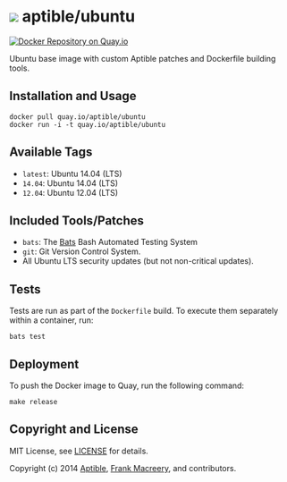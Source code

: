 # ![](https://gravatar.com/avatar/11d3bc4c3163e3d238d558d5c9d98efe?s=64) aptible/ubuntu

[![Docker Repository on Quay.io](https://quay.io/repository/aptible/ubuntu/status)](https://quay.io/repository/aptible/ubuntu)

Ubuntu base image with custom Aptible patches and Dockerfile building tools.

## Installation and Usage

    docker pull quay.io/aptible/ubuntu
    docker run -i -t quay.io/aptible/ubuntu

## Available Tags

* `latest`: Ubuntu 14.04 (LTS)
* `14.04`: Ubuntu 14.04 (LTS)
* `12.04`: Ubuntu 12.04 (LTS)

## Included Tools/Patches

* `bats`: The [Bats](https://github.com/sstephenson/bats) Bash Automated Testing System
* `git`: Git Version Control System.
* All Ubuntu LTS security updates (but not non-critical updates).

## Tests

Tests are run as part of the `Dockerfile` build. To execute them separately within a container, run:

    bats test

## Deployment

To push the Docker image to Quay, run the following command:

    make release

## Copyright and License

MIT License, see [LICENSE](LICENSE.md) for details.

Copyright (c) 2014 [Aptible](https://www.aptible.com), [Frank Macreery](https://github.com/fancyremarker), and contributors.
